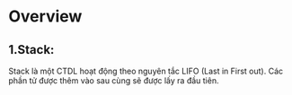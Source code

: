 # Overview 

## **1.Stack:**
Stack là một CTDL hoạt động theo nguyên tắc LIFO (Last in First out). Các phần tử được thêm vào sau cùng sẽ được lấy ra đầu tiên. 

